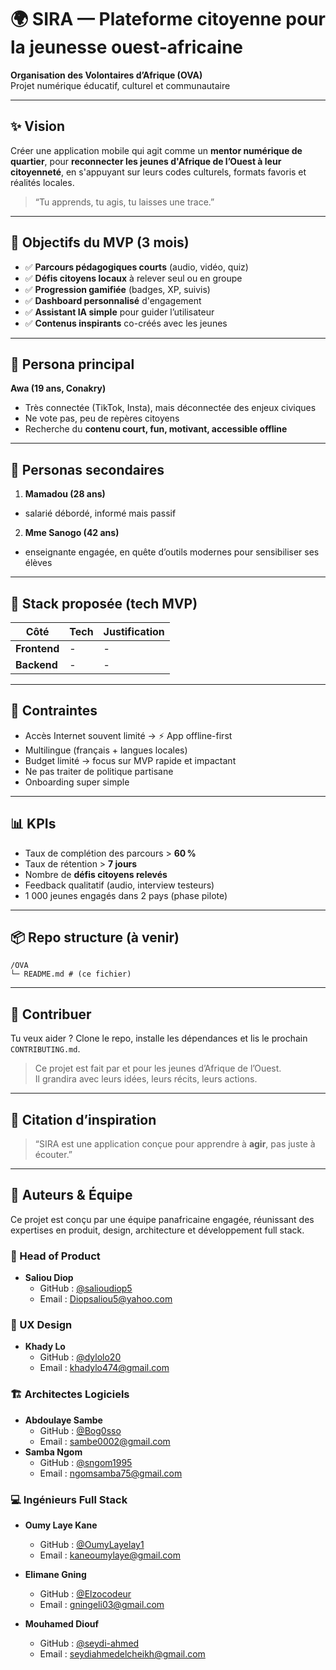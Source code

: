 # 🌍 SIRA — Plateforme citoyenne pour la jeunesse ouest-africaine

**Organisation des Volontaires d’Afrique (OVA)**  
Projet numérique éducatif, culturel et communautaire

---

## ✨ Vision
Créer une application mobile qui agit comme un **mentor numérique de quartier**, pour **reconnecter les jeunes d'Afrique de l’Ouest à leur citoyenneté**, en s'appuyant sur leurs codes culturels, formats favoris et réalités locales.

> “Tu apprends, tu agis, tu laisses une trace.”

---

## 🎯 Objectifs du MVP (3 mois)

- ✅ **Parcours pédagogiques courts** (audio, vidéo, quiz)
- ✅ **Défis citoyens locaux** à relever seul ou en groupe
- ✅ **Progression gamifiée** (badges, XP, suivis)
- ✅ **Dashboard personnalisé** d'engagement
- ✅ **Assistant IA simple** pour guider l’utilisateur
- ✅ **Contenus inspirants** co-créés avec les jeunes

---

## 👤 Persona principal

**Awa (19 ans, Conakry)**
- Très connectée (TikTok, Insta), mais déconnectée des enjeux civiques  
- Ne vote pas, peu de repères citoyens  
- Recherche du **contenu court, fun, motivant, accessible offline**

---

## 👤 Personas secondaires

1) **Mamadou (28 ans)** 
- salarié débordé, informé mais passif
2) **Mme Sanogo (42 ans)**
- enseignante engagée, en quête d’outils modernes pour sensibiliser ses élèves

---

## 📱 Stack proposée (tech MVP)

| Côté | Tech | Justification |
|------|------|---------------|
| **Frontend** | - | - |
| **Backend** | - | - |

---

## 🚧 Contraintes

- Accès Internet souvent limité → ⚡ App offline-first
- Multilingue (français + langues locales)
- Budget limité → focus sur MVP rapide et impactant
- Ne pas traiter de politique partisane
- Onboarding super simple

---

## 📊 KPIs

- Taux de complétion des parcours > **60 %**
- Taux de rétention > **7 jours**
- Nombre de **défis citoyens relevés**
- Feedback qualitatif (audio, interview testeurs)
- 1 000 jeunes engagés dans 2 pays (phase pilote)

---

## 📦 Repo structure (à venir)

```
/OVA
└─ README.md # (ce fichier)
```

---

## 🤝 Contribuer

Tu veux aider ? Clone le repo, installe les dépendances et lis le prochain `CONTRIBUTING.md`.

> Ce projet est fait par et pour les jeunes d’Afrique de l’Ouest.  
> Il grandira avec leurs idées, leurs récits, leurs actions.

---

## 🧠 Citation d’inspiration

> “SIRA est une application conçue pour apprendre à **agir**, pas juste à écouter.”

---

## 👥 Auteurs & Équipe

Ce projet est conçu par une équipe panafricaine engagée, réunissant des expertises en produit, design, architecture et développement full stack.

### 🎯 Head of Product
- **Saliou Diop**
    - GitHub : [@salioudiop5](https://github.com/salioudiop5)  
    - Email : Diopsaliou5@yahoo.com

### 🎨 UX Design
- **Khady Lo**
    - GitHub : [@dylolo20](https://github.com/dylolo20)  
    - Email : khadylo474@gmail.com

### 🏗️ Architectes Logiciels
- **Abdoulaye Sambe**
    - GitHub : [@Bog0sso](https://github.com/Bog0sso)  
    - Email : sambe0002@gmail.com  
- **Samba Ngom**
    - GitHub : [@sngom1995](https://github.com/sngom1995)  
    - Email : ngomsamba75@gmail.com

### 💻 Ingénieurs Full Stack
- **Oumy Laye Kane**
    - GitHub : [@OumyLayelay1](https://github.com/OumyLayelay1)  
    - Email : kaneoumylaye@gmail.com

- **Elimane Gning**
    - GitHub : [@Elzocodeur](https://github.com/Elzocodeur)  
    - Email : gningeli03@gmail.com

- **Mouhamed Diouf**
    - GitHub : [@seydi-ahmed](https://github.com/seydi-ahmed)  
    - Email : seydiahmedelcheikh@gmail.com
